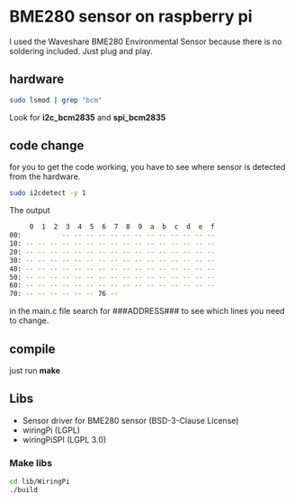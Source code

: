 # BME280 sensor on raspberry pi

I used the Waveshare BME280 Environmental Sensor because there is no soldering included. Just plug and play.

## hardware

```bash
sudo lsmod | grep "bcm"
```

Look for **i2c_bcm2835** and **spi_bcm2835**

## code change

for you to get the code working, you have to see where sensor is detected from the hardware.

```bash
sudo i2cdetect -y 1
```

The output

```bash
     0  1  2  3  4  5  6  7  8  9  a  b  c  d  e  f
00:          -- -- -- -- -- -- -- -- -- -- -- -- --
10: -- -- -- -- -- -- -- -- -- -- -- -- -- -- -- --
20: -- -- -- -- -- -- -- -- -- -- -- -- -- -- -- --
30: -- -- -- -- -- -- -- -- -- -- -- -- -- -- -- --
40: -- -- -- -- -- -- -- -- -- -- -- -- -- -- -- --
50: -- -- -- -- -- -- -- -- -- -- -- -- -- -- -- --
60: -- -- -- -- -- -- -- -- -- -- -- -- -- -- -- --
70: -- -- -- -- -- -- 76 --
```

in the main.c file search for ###ADDRESS### to see which lines you need to change.

## compile

just run **make**

## Libs

- Sensor driver for BME280 sensor (BSD-3-Clause License)
- wiringPi (LGPL)
- wiringPiSPI (LGPL 3.0)

### Make libs

```bash
cd lib/WiringPi
./build
```
